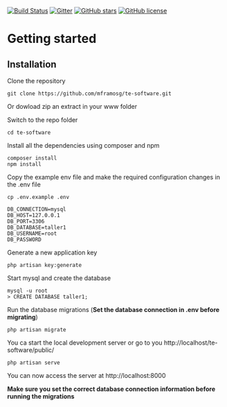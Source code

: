 [![Build Status](https://img.shields.io/travis/gothinkster/laravel-realworld-example-app/master.svg)](https://travis-ci.org/gothinkster/laravel-realworld-example-app) [![Gitter](https://img.shields.io/gitter/room/realworld-dev/laravel.svg)](https://gitter.im/realworld-dev/laravel) [![GitHub stars](https://img.shields.io/github/stars/gothinkster/laravel-realworld-example-app.svg)](https://github.com/gothinkster/laravel-realworld-example-app/stargazers) [![GitHub license](https://img.shields.io/github/license/gothinkster/laravel-realworld-example-app.svg)](https://raw.githubusercontent.com/gothinkster/laravel-realworld-example-app/master/LICENSE)
# Getting started

## Installation

Clone the repository

    git clone https://github.com/mframosg/te-software.git
Or dowload zip an extract in your www folder

Switch to the repo folder

    cd te-software

Install all the dependencies using composer and npm

    composer install
    npm install

Copy the example env file and make the required configuration changes in the .env file

    cp .env.example .env

    DB_CONNECTION=mysql
    DB_HOST=127.0.0.1
    DB_PORT=3306
    DB_DATABASE=taller1
    DB_USERNAME=root
    DB_PASSWORD

Generate a new application key

    php artisan key:generate

Start mysql and create the database

    mysql -u root
    > CREATE DATABASE taller1; 

Run the database migrations (**Set the database connection in .env before migrating**)

    php artisan migrate

You ca start the local development server or go to you http://localhost/te-software/public/

    php artisan serve

You can now access the server at http://localhost:8000
    
**Make sure you set the correct database connection information before running the migrations**
